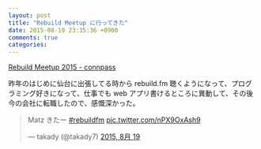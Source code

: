```yaml
---
layout: post
title: "Rebuild Meetup に行ってきた"
date: 2015-08-19 23:35:36 +0900
comments: true
categories: 
---
```


[Rebuild Meetup 2015 - connpass](http://connpass.com/event/18099/)

昨年のはじめに仙台に出張してる時から rebuild.fm 聴くようになって、プログラミング好きになって、仕事でも web アプリ書けるところに異動して、その後今の会社に転職したので、感慨深かった。

<blockquote class="twitter-tweet" lang="ja"><p lang="ja" dir="ltr">Matz きたー <a href="https://twitter.com/hashtag/rebuildfm?src=hash">#rebuildfm</a> <a href="http://t.co/nPX9OxAsh9">pic.twitter.com/nPX9OxAsh9</a></p>&mdash; takady (@takady7) <a href="https://twitter.com/takady7/status/633967560505978880">2015, 8月 19</a></blockquote>
<script async src="//platform.twitter.com/widgets.js" charset="utf-8"></script>



